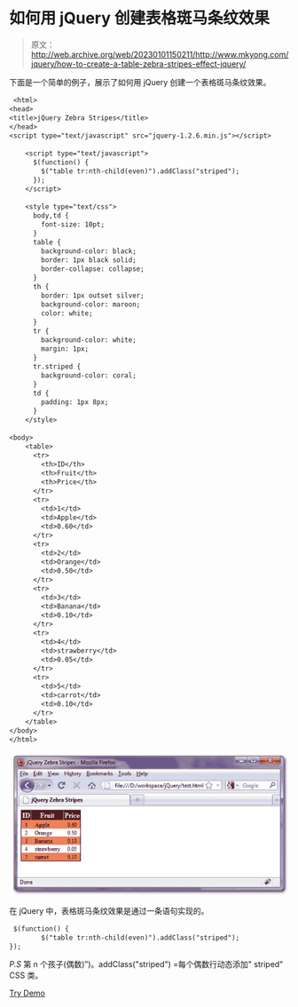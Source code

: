 # 如何用 jQuery 创建表格斑马条纹效果

> 原文：<http://web.archive.org/web/20230101150211/http://www.mkyong.com/jquery/how-to-create-a-table-zebra-stripes-effect-jquery/>

下面是一个简单的例子，展示了如何用 jQuery 创建一个表格斑马条纹效果。

```
 <html>
<head>
<title>jQuery Zebra Stripes</title>
</head>
<script type="text/javascript" src="jquery-1.2.6.min.js"></script>

	<script type="text/javascript">
      $(function() {
        $("table tr:nth-child(even)").addClass("striped");
      });
    </script>

    <style type="text/css">
      body,td {
        font-size: 10pt;
      }
      table {
        background-color: black;
        border: 1px black solid;
        border-collapse: collapse;
      }
      th {
        border: 1px outset silver;
        background-color: maroon;
        color: white;
      }
      tr {
        background-color: white;
        margin: 1px;
      }
      tr.striped {
        background-color: coral;
      }
      td {
        padding: 1px 8px;
      }
    </style>

<body>
    <table>
      <tr>
        <th>ID</th>
        <th>Fruit</th>
        <th>Price</th>
      </tr>
      <tr>
        <td>1</td>
        <td>Apple</td>
        <td>0.60</td>
      </tr>
      <tr>
        <td>2</td>
        <td>Orange</td>
        <td>0.50</td>
      </tr>
      <tr>
        <td>3</td>
        <td>Banana</td>
        <td>0.10</td>
      </tr>
      <tr>
        <td>4</td>
        <td>strawberry</td>
        <td>0.05</td>
      </tr>
      <tr>
        <td>5</td>
        <td>carrot</td>
        <td>0.10</td>
      </tr>
    </table>
</body>
</html> 
```

![jquery-zebra-stripes](img/b4f1e720cb5e610263daeb2222c79890.png "jquery-zebra-stripes")

在 jQuery 中，表格斑马条纹效果是通过一条语句实现的。

```
 $(function() {
        $("table tr:nth-child(even)").addClass("striped");
}); 
```

*P.S* 第 n 个孩子(偶数)”)。addClass("striped") =每个偶数行动态添加" striped" CSS 类。

[Try Demo](http://web.archive.org/web/20220618072947/http://www.mkyong.com/wp-content/uploads/jQuery/jQuery-zebra-stripes-effect.html)<input type="hidden" id="mkyong-current-postId" value="359">